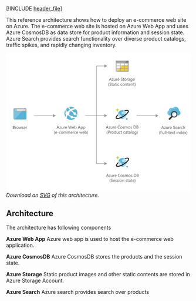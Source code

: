 
[!INCLUDE [header_file](../../../includes/sol-idea-header.md)]

This reference architecture shows how to deploy an e-commerce web site on Azure. The e-commerce web site is hosted on Azure Web App and uses Azure CosmosDB as data store for  product information and session state. Azure Search provides search functionality over diverse product catalogs, traffic spikes, and rapidly changing inventory.

![Architecture Diagram](../media/retail-and-e-commerce-using-cosmos-db.png)
*Download an [SVG](../media/retail-and-e-commerce-using-cosmos-db.svg) of this architecture.*

## Architecture

The architecture has following components

**Azure Web App**  Azure web app is used to host the e-commerce web application.

**Azure CosmosDB** Azure CosmosDB stores the products and the session state.

**Azure Storage** Static product images and other static contents are stored in Azure Storage Account.

**Azure Search** Azure search provides search over products

